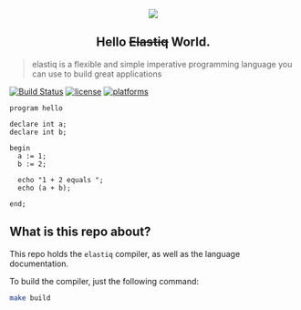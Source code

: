 <p align="center">
<img src="https://user-images.githubusercontent.com/8186616/30614558-44fa0604-9d62-11e7-8515-7e3314535a7c.png"/>
<h2 align="center">Hello <s>Elastiq</s> World.</h2>
</p>

> elastiq is a flexible and simple imperative programming language you can use to build great applications

[![Build Status](https://travis-ci.org/adrianovalente/elastiq-compiler.svg?branch=master)](https://travis-ci.org/adrianovalente/elastiq-compiler)
[![license](https://img.shields.io/github/license/mashape/apistatus.svg)]()
[![platforms](https://img.shields.io/badge/platform-linux--64%20%7C%20osx--64-orange.svg)]()

```
program hello

declare int a;
declare int b;

begin
  a := 1;
  b := 2;

  echo "1 + 2 equals ";
  echo (a + b);

end;
```

## What is this repo about?

This repo holds the `elastiq` compiler, as well as the language documentation.

To build the compiler, just the following command:

``` bash
make build
```
